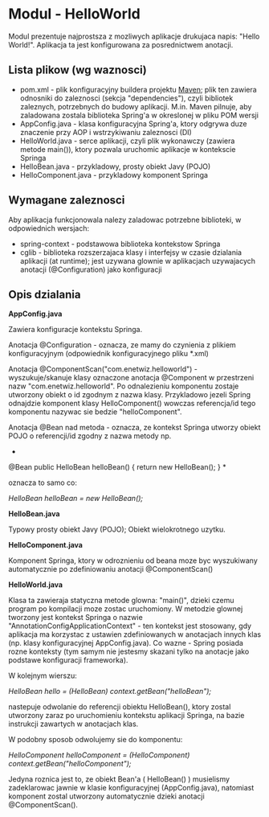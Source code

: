Modul - HelloWorld
==================

Modul prezentuje najprostsza z mozliwych aplikacje drukujaca napis: "Hello World!". Aplikacja ta jest konfigurowana za posrednictwem anotacji. 


Lista plikow (wg waznosci)
--------------------------

 * pom.xml - plik konfiguracyjny buildera projektu [Maven](http://4programmers.net/Java/Maven#id-A-moe-by-tak-Maven); plik ten zawiera 
   odnosniki do zaleznosci (sekcja "dependencies"), czyli bibliotek zaleznych, potrzebnych do budowy aplikacji. M.in. Maven pilnuje, aby 
   zaladowana zostala biblioteka Spring'a w okreslonej w pliku POM wersji
 * AppConfig.java - klasa konfiguracyjna Spring'a, ktory odgrywa duze znaczenie przy AOP i wstrzykiwaniu zaleznosci (DI)
 * HelloWorld.java - serce aplikacji, czyli plik wykonawczy (zawiera metode main()), ktory pozwala uruchomic aplikacje w kontekscie Springa
 * HelloBean.java - przykladowy, prosty obiekt Javy (POJO)
 * HelloComponent.java - przykladowy komponent Springa


Wymagane zaleznosci
-------------------

Aby aplikacja funkcjonowala nalezy zaladowac potrzebne biblioteki, w odpowiednich wersjach:

 * spring-context - podstawowa biblioteka kontekstow Springa
 * cglib - biblioteka rozszerzajaca klasy i interfejsy w czasie dzialania aplikacji (at runtime); jest uzywana glownie w aplikacjach 
   uzywajacych anotacji (@Configuration) jako konfiguracji


Opis dzialania
--------------

**AppConfig.java**

Zawiera konfiguracje kontekstu Springa.

Anotacja @Configuration - oznacza, ze mamy do czynienia z plikiem konfiguracyjnym (odpowiednik konfiguracyjnego pliku *.xml)

Anotacja @ComponentScan("com.enetwiz.helloworld") - wyszukuje/skanuje klasy oznaczone anotacja @Component w przestrzeni nazw 
"com.enetwiz.helloworld". Po odnalezieniu komponentu zostaje utworzony obiekt o id zgodnym z nazwa klasy. Przykladowo jezeli Spring 
odnajdzie komponent klasy HelloComponent() wowczas referencja/id tego komponentu nazywac sie bedzie "helloComponent".

Anotacja @Bean nad metoda - oznacza, ze kontekst Springa utworzy obiekt POJO o referencji/id zgodny z nazwa metody np.

*
@Bean
public HelloBean helloBean() {
    return new HelloBean();
}
*

oznacza to samo co:

*HelloBean helloBean = new HelloBean();*

**HelloBean.java**

Typowy prosty obiekt Javy (POJO); Obiekt wielokrotnego uzytku.

**HelloComponent.java**

Komponent Springa, ktory w odroznieniu od beana moze byc wyszukiwany automatycznie po zdefiniowaniu anotacji @ComponentScan()

**HelloWorld.java**

Klasa ta zawieraja statyczna metode glowna: "main()", dzieki czemu program po kompilacji moze zostac uruchomiony.
W metodzie glownej tworzony jest kontekst Springa o nazwie "AnnotationConfigApplicationContext" - ten kontekst jest stosowany, gdy aplikacja ma 
korzystac z ustawien zdefiniowanych w anotacjach innych klas (np. klasy konfiguracyjnej AppConfig.java). 
Co wazne - Spring posiada rozne konteksty (tym samym nie jestesmy skazani tylko na anotacje jako podstawe konfiguracji frameworka).

W kolejnym wierszu:

*HelloBean hello = (HelloBean) context.getBean("helloBean");*

nastepuje odwolanie do referencji obiektu HelloBean(), ktory zostal utworzony zaraz po uruchomieniu kontekstu aplikacji Springa, na bazie 
instrukcji zawartych w anotacjach klas.

W podobny sposob odwolujemy sie do komponentu:

*HelloComponent helloComponent = (HelloComponent) context.getBean("helloComponent");*

Jedyna roznica jest to, ze obiekt Bean'a ( HelloBean() ) musielismy zadeklarowac jawnie w klasie konfiguracyjnej (AppConfig.java),
natomiast komponent zostal utworzony automatycznie dzieki anotacji @ComponentScan().